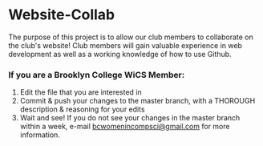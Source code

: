 # Website-Collab

The purpose of this project is to allow our club members to collaborate on the club's website! 
Club members will gain valuable experience in web development as well as a working knowledge of how to use Github.

### If you are a Brooklyn College WiCS Member:
1. Edit the file that you are interested in
2. Commit & push your changes to the master branch, with a THOROUGH description & reasoning for your edits
3. Wait and see! If you do not see your changes in the master branch within a week, e-mail bcwomenincompsci@gmail.com for more information.
